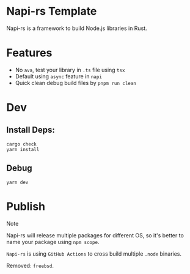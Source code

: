# Napi-rs Template

Napi-rs is a framework to build Node.js libraries in Rust.

# Features

- No `ava`, test your library in `.ts` file using `tsx`
- Default using `async` feature in `napi`
- Quick clean debug build files by `pnpm run clean`

# Dev

## Install Deps:

```shell
cargo check
yarn install
```

## Debug

```shell
yarn dev
```


# Publish

> [!NOTE]
> Napi-rs will release multiple packages for different OS,
> so it's better to name your package using `npm scope`.

`Napi-rs` is using `GitHub Actions` to cross build multiple `.node` binaries.

Removed: `freebsd`.